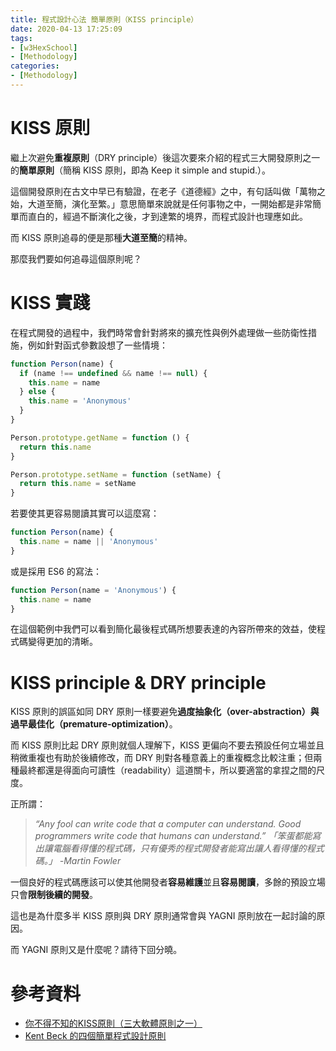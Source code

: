 ```yaml
---
title: 程式設計心法 簡單原則（KISS principle）
date: 2020-04-13 17:25:09
tags:
- [w3HexSchool]
- [Methodology]
categories: 
- [Methodology]
---
```


# KISS 原則

繼上次避免**重複原則**（DRY principle）後這次要來介紹的程式三大開發原則之一的**簡單原則**（簡稱 KISS 原則，即為 Keep it simple and stupid.）。

這個開發原則在古文中早已有驗證，在老子《道德經》之中，有句話叫做「萬物之始，大道至簡，演化至繁。」意思簡單來說就是任何事物之中，一開始都是非常簡單而直白的，經過不斷演化之後，才到達繁的境界，而程式設計也理應如此。


而 KISS 原則追尋的便是那種**大道至簡**的精神。

那麼我們要如何追尋這個原則呢？

<!--more-->

# KISS 實踐

在程式開發的過程中，我們時常會針對將來的擴充性與例外處理做一些防衛性措施，例如針對函式參數設想了一些情境：

```js
function Person(name) {
  if (name !== undefined && name !== null) {
    this.name = name
  } else {
    this.name = 'Anonymous'
  }
}

Person.prototype.getName = function () {
  return this.name
}

Person.prototype.setName = function (setName) {
  return this.name = setName
}
```

若要使其更容易閱讀其實可以這麼寫：

```js
function Person(name) {
  this.name = name || 'Anonymous'
}
```

或是採用 ES6 的寫法：

```js
function Person(name = 'Anonymous') {
  this.name = name
}
```

在這個範例中我們可以看到簡化最後程式碼所想要表達的內容所帶來的效益，使程式碼變得更加的清晰。

# KISS principle & DRY principle

KISS 原則的誤區如同 DRY 原則一樣要避免**過度抽象化（over-abstraction）**與**過早最佳化（premature-optimization）**。

而 KISS 原則比起 DRY 原則就個人理解下，KISS 更偏向不要去預設任何立場並且稍微重複也有助於後續修改，而 DRY 則對各種意義上的重複概念比較注重；但兩種最終都還是得面向可讀性（readability）這道關卡，所以要適當的拿捏之間的尺度。

正所謂：

> *“Any fool can write code that a computer can understand. Good programmers write code that humans can understand.”
> 「笨蛋都能寫出讓電腦看得懂的程式碼，只有優秀的程式開發者能寫出讓人看得懂的程式碼。」
> -Martin Fowler*

一個良好的程式碼應該可以使其他開發者**容易維護**並且**容易閱讀**，多餘的預設立場只會**限制後續的開發**。

這也是為什麼多半 KISS 原則與 DRY 原則通常會與 YAGNI 原則放在一起討論的原因。

而 YAGNI 原則又是什麼呢？請待下回分曉。

# 參考資料

- [你不得不知的KISS原則（三大軟體原則之一）](https://kknews.cc/zh-tw/home/8q5jj5e.html)
- [Kent Beck 的四個簡單程式設計原則](https://ihower.tw/blog/archives/7181)